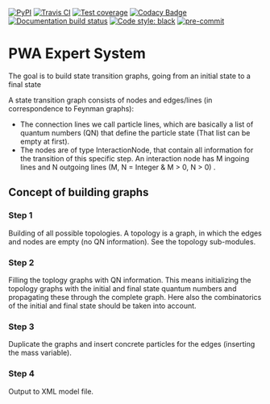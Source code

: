 [![PyPI](https://badge.fury.io/py/expertsystem.svg)](https://pypi.org/project/expertsystem)
[![Travis CI](https://travis-ci.com/ComPWA/expertsystem.svg?branch=master)](https://travis-ci.com/ComPWA/expertsystem)
[![Test coverage](https://codecov.io/gh/ComPWA/expertsystem/branch/master/graph/badge.svg)](https://codecov.io/gh/ComPWA/expertsystem)
[![Codacy Badge](https://api.codacy.com/project/badge/Grade/db355758fb0e4654818b85997f03e3b8)](https://www.codacy.com/gh/ComPWA/expertsystem)
[![Documentation build status](https://readthedocs.org/projects/expertsystem/badge/?version=latest)](https://pwa.readthedocs.io/projects/expertsystem/)
[![Code style: black](https://img.shields.io/badge/code%20style-black-000000.svg)](https://github.com/psf/black)
[![pre-commit](https://img.shields.io/badge/pre--commit-enabled-brightgreen)](https://github.com/pre-commit/pre-commit)

# PWA Expert System

The goal is to build state transition graphs, going from an initial state to a
final state

A state transition graph consists of nodes and edges/lines (in correspondence
to Feynman graphs):

- The connection lines we call particle lines, which are basically a list of
  quantum numbers (QN) that define the particle state (That list can be empty
  at first).
- The nodes are of type InteractionNode, that contain all information for the
  transition of this specific step. An interaction node has M ingoing lines and
  N outgoing lines (M, N = Integer & M > 0, N > 0) .

## Concept of building graphs

### Step 1
Building of all possible topologies. A topology is a graph, in which the edges
and nodes are empty (no QN information). See the topology sub-modules.

### Step 2
Filling the toplogy graphs with QN information. This means initializing the
topology graphs with the initial and final state quantum numbers and
propagating these through the complete graph. Here also the combinatorics of
the initial and final state should be taken into account.

### Step 3
Duplicate the graphs and insert concrete particles for the edges (inserting the
mass variable).

### Step 4
Output to XML model file.
